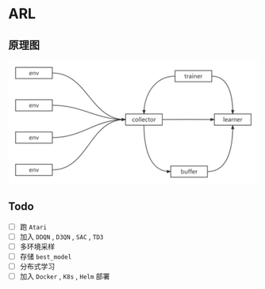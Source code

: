 # ARL

## 原理图

![Alt text](asserts/sdk%E5%8E%9F%E7%90%86%E5%9B%BE.png)

## Todo

- [ ] 跑 `Atari`
- [ ] 加入 `DDQN` , `D3QN` , `SAC` , `TD3`
- [ ] 多环境采样
- [ ] 存储 `best_model`
- [ ] 分布式学习
- [ ] 加入 `Docker` , `K8s` , `Helm` 部署
